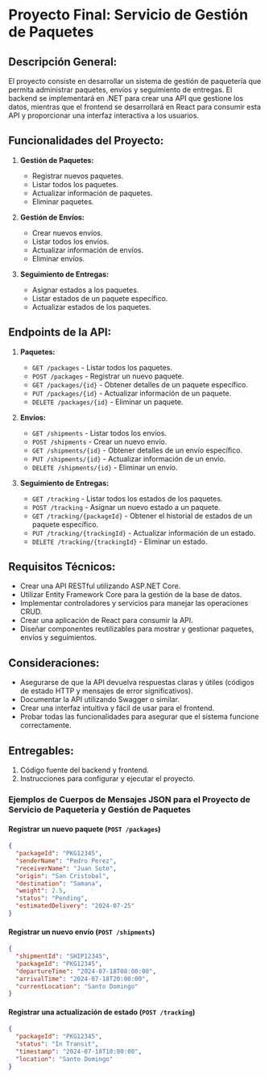 # Proyecto Final: Servicio de Gestión de Paquetes

## Descripción General:
El proyecto consiste en desarrollar un sistema de gestión de paquetería que permita administrar paquetes, envíos y seguimiento de entregas. El backend se implementará en .NET para crear una API que gestione los datos, mientras que el frontend se desarrollará en React para consumir esta API y proporcionar una interfaz interactiva a los usuarios.

## Funcionalidades del Proyecto:
1. **Gestión de Paquetes:**
   - Registrar nuevos paquetes.
   - Listar todos los paquetes.
   - Actualizar información de paquetes.
   - Eliminar paquetes.

2. **Gestión de Envíos:**
   - Crear nuevos envíos.
   - Listar todos los envíos.
   - Actualizar información de envíos.
   - Eliminar envíos.

3. **Seguimiento de Entregas:**
   - Asignar estados a los paquetes.
   - Listar estados de un paquete específico.
   - Actualizar estados de los paquetes.

## Endpoints de la API:
1. **Paquetes:**
   - `GET /packages` - Listar todos los paquetes.
   - `POST /packages` - Registrar un nuevo paquete.
   - `GET /packages/{id}` - Obtener detalles de un paquete específico.
   - `PUT /packages/{id}` - Actualizar información de un paquete.
   - `DELETE /packages/{id}` - Eliminar un paquete.

2. **Envíos:**
   - `GET /shipments` - Listar todos los envíos.
   - `POST /shipments` - Crear un nuevo envío.
   - `GET /shipments/{id}` - Obtener detalles de un envío específico.
   - `PUT /shipments/{id}` - Actualizar información de un envío.
   - `DELETE /shipments/{id}` - Eliminar un envío.

3. **Seguimiento de Entregas:**
   - `GET /tracking` - Listar todos los estados de los paquetes.
   - `POST /tracking` - Asignar un nuevo estado a un paquete.
   - `GET /tracking/{packageId}` - Obtener el historial de estados de un paquete específico.
   - `PUT /tracking/{trackingId}` - Actualizar información de un estado.
   - `DELETE /tracking/{trackingId}` - Eliminar un estado.

## Requisitos Técnicos:
   - Crear una API RESTful utilizando ASP.NET Core.
   - Utilizar Entity Framework Core para la gestión de la base de datos.
   - Implementar controladores y servicios para manejar las operaciones CRUD.
   - Crear una aplicación de React para consumir la API.
   - Diseñar componentes reutilizables para mostrar y gestionar paquetes, envíos y seguimientos.

## Consideraciones:
- Asegurarse de que la API devuelva respuestas claras y útiles (códigos de estado HTTP y mensajes de error significativos).
- Documentar la API utilizando Swagger o similar.
- Crear una interfaz intuitiva y fácil de usar para el frontend.
- Probar todas las funcionalidades para asegurar que el sistema funcione correctamente.

## Entregables:
1. Código fuente del backend y frontend.
2. Instrucciones para configurar y ejecutar el proyecto.

### Ejemplos de Cuerpos de Mensajes JSON para el Proyecto de Servicio de Paquetería y Gestión de Paquetes

#### Registrar un nuevo paquete (`POST /packages`)
```json
{
  "packageId": "PKG12345",
  "senderName": "Pedro Perez",
  "receiverName": "Juan Soto",
  "origin": "San Cristobal",
  "destination": "Samana",
  "weight": 2.5,
  "status": "Pending",
  "estimatedDelivery": "2024-07-25"
}
```

#### Registrar un nuevo envío (`POST /shipments`)
```json
{
  "shipmentId": "SHIP12345",
  "packageId": "PKG12345",
  "departureTime": "2024-07-18T08:00:00",
  "arrivalTime": "2024-07-18T20:00:00",
  "currentLocation": "Santo Domingo"
}
```

#### Registrar una actualización de estado (`POST /tracking`)
```json
{
  "packageId": "PKG12345",
  "status": "In Transit",
  "timestamp": "2024-07-18T10:00:00",
  "location": "Santo Domingo"
}
```